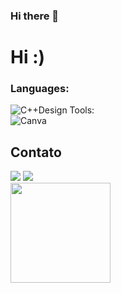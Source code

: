 ### Hi there 👋

<!--
**henrimachado/henrimachado** is a ✨ _special_ ✨ repository because its `README.md` (this file) appears on your GitHub profile.

Here are some ideas to get you started:

- 🔭 I’m currently working on ...
- 🌱 I’m currently learning ...
- 👯 I’m looking to collaborate on ...
- 🤔 I’m looking for help with ...
- 💬 Ask me about ...
- 📫 How to reach me: ...
- 😄 Pronouns: ...
- ⚡ Fun fact: ...
-->

<h1> Hi :)</h1>

<h3 style='left'>Languages:</h3>
<div style='left'>
<img alt="C++" src="https://img.shields.io/badge/c++-%2300599C.svg?style=for-the-badge&logo=c%2B%2B&logoColor=white%22/%3E
<img alt="C#" src="https://img.shields.io/badge/c%23-%23239120.svg?style=for-the-badge&logo=c-sharp&logoColor=white%22/%3E
<img alt="SQL" src="https://img.shields.io/badge/sql-green.svg?style=for-the-badge&logo=sql&logoColor=white%22/%3E
<img alt="Python" src="https://img.shields.io/badge/python-3670A0?style=for-the-badge&logo=python&logoColor=ffdd54%22/%3E
<img alt="Delphi" src="https://img.shields.io/badge/delphi-blue.svg?style=for-the-badge&logo=sql&logoColor=white%22/%3E
<img alt="R" src="https://img.shields.io/badge/r-%23276DC3.svg?style=for-the-badge&logo=r&logoColor=white%22/%3E
</div> 
 
<h3 style='left'>IDEs and Editors:</h3>
<div style='left'>
<img alt="Visual Studio Code" src="https://img.shields.io/badge/VisualStudioCode-83818E.svg?style=for-the-badge&logo=visual-studio-code&logoColor=white%22/%3E
</div>

<h3 align="left">Design Tools:</h3>
<div style='left'>
<img alt="Canva" src="https://img.shields.io/badge/Canva-purple.svg?style=for-the-badge&logo=Canva&logoColor=white%22/%3E
</div>

<div style="display: inline_block">
  <h2 >Contato</h2>
   <a href="https://www.linkedin.com/in/iago-fernandes-083309207/" target="_blank"><img src="https://img.shields.io/badge/-LinkedIn-%230077B5?style=for-the-badge&logo=linkedin&logoColor=white" target="_blank"></a>
  <a href = "mailto:iago.avila@ufvjm.edu.br"><img src="https://img.shields.io/badge/-Gmail-%23333?style=for-the-badge&logo=gmail&logoColor=white" target="_blank"></a></div> 

<div align="left" style="display: inline_block">
  <a href="https://github.com/iagoMAF%22%3E
  <img height="160em" src="https://github-readme-stats.vercel.app/api/top-langs/?username=iagoMAF&layout=compact&langs_count=7&theme=dracula" style="display: inline_block"/>
  <img height="160em" src="https://github-readme-stats.vercel.app/api?username=iagoMAF&show_icons=true&theme=dracula&include_all_commits=true&count_private=true" style="display: inline_block"/>
</div>
